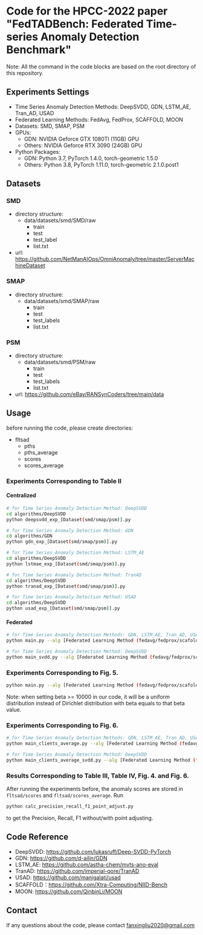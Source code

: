 # Code for the HPCC-2022 paper "FedTADBench: Federated Time-series Anomaly Detection Benchmark"

Note: All the command in the code blocks are based on the root directory of this repository.

## Experiments Settings

* Time Series Anomaly Detection Methods: DeepSVDD, GDN, LSTM_AE, Tran_AD, USAD
* Federated Learning Methods: FedAvg, FedProx, SCAFFOLD, MOON
* Datasets: SMD, SMAP, PSM
* GPUs:
  * GDN: NVIDIA Geforce GTX 1080TI (11GB) GPU
  * Others: NVIDIA Geforce RTX 3090 (24GB) GPU
* Python Packages:
  * GDN: Python 3.7, PyTorch 1.4.0, torch-geometric 1.5.0
  * Others: Python 3.8, PyTorch 1.11.0, torch-geometric 2.1.0.post1

## Datasets

### SMD
* directory structure:
  * data/datasets/smd/SMD/raw
    * train
    * test
    * test_label
    * list.txt
* url: https://github.com/NetManAIOps/OmniAnomaly/tree/master/ServerMachineDataset

### SMAP
* directory structure:
  * data/datasets/smd/SMAP/raw
    * train
    * test
    * test_labels
    * list.txt

### PSM
* directory structure:
  * data/datasets/smd/PSM/raw
    * train
    * test
    * test_labels
    * list.txt
* url: https://github.com/eBay/RANSynCoders/tree/main/data

## Usage

before running the code, please create directories:
* fltsad
  * pths
  * pths_average
  * scores
  * scores_average

### Experiments Corresponding to Table II

#### Centralized

```bash
# for Time Series Anomaly Detection Method: DeepSVDD
cd algorithms/DeepSVDD
python deepsvdd_exp_[Dataset(smd/smap/psm)].py
```
```bash
# for Time Series Anomaly Detection Method: GDN
cd algorithms/GDN
python gdn_exp_[Dataset(smd/smap/psm)].py
```
```bash
# for Time Series Anomaly Detection Method: LSTM_AE
cd algorithms/DeepSVDD
python lstmae_exp_[Dataset(smd/smap/psm)].py
```
```bash
# for Time Series Anomaly Detection Method: TranAD
cd algorithms/DeepSVDD
python tranad_exp_[Dataset(smd/smap/psm)].py
```
```bash
# for Time Series Anomaly Detection Method: USAD
cd algorithms/DeepSVDD
python usad_exp_[Dataset(smd/smap/psm)].py
```

#### Federated

```bash
# for Time Series Anomaly Detection Methods: GDN, LSTM_AE, Tran_AD, USAD
python main.py --alg [Federated Learning Method (fedavg/fedprox/scafold/moon)] --tsadalg [Time Series Anomaly Detection Method (gdn/lstm_ae/tran_ad/usad)] --dataset [Dataset Name(smd/smap/psm)]

# for Time Series Anomaly Detection Method: DeepSVDD
python main_svdd.py --alg [Federated Learning Method (fedavg/fedprox/scafold/moon)] --tsadalg deepsvdd --dataset [Dataset Name(smd/smap/psm)]
```

### Experiments Corresponding to Fig. 5.

```bash
python main.py --alg [Federated Learning Method (fedavg/fedprox/scafold/moon)] --tsadalg usad --dataset psm --beta [0.1/0.5/5/1000000]
```
Note: when setting beta >= 10000 in our code, it will be a uniform distribution instead of Dirichlet distribution with beta equals to that beta value.

### Experiments Corresponding to Fig. 6.

```bash
# for Time Series Anomaly Detection Methods: GDN, LSTM_AE, Tran_AD, USAD
python main_clients_average.py --alg [Federated Learning Method (fedavg/fedprox/scafold/moon)] --tsadalg [Time Series Anomaly Detection Method(gdn/lstm_ae/tran_ad/usad)] --dataset psm

# for Time Series Anomaly Detection Method: DeepSVDD
python main_clients_average_svdd.py --alg [Federated Learning Method (fedavg/fedprox/scafold/moon)] --tsadalg deepsvdd --dataset psm
```

### Results Corresponding to Table III, Table IV, Fig. 4. and Fig. 6.

After running the experiments before, the anomaly scores are stored in ``fltsad/scores`` and ``fltsad/scores_average``.
Run
```bash
python calc_precision_recall_f1_point_adjust.py
```
to get the Precision, Recall, F1 without/with point adjusting.

## Code Reference

* DeepSVDD: https://github.com/lukasruff/Deep-SVDD-PyTorch
* GDN: https://github.com/d-ailin/GDN
* LSTM_AE: https://github.com/astha-chem/mvts-ano-eval
* TranAD: https://github.com/imperial-qore/TranAD
* USAD: https://github.com/manigalati/usad
* SCAFFOLD：https://github.com/Xtra-Computing/NIID-Bench
* MOON: https://github.com/QinbinLi/MOON

## Contact

If any questions about the code, please contact fanxingliu2020@gmail.com
